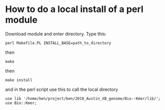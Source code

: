 # How to do a local install of a perl module

Download module and enter directory.  Type this:
```
perl Makefile.PL INSTALL_BASE=path_to_directory
```
then

```
make
```
then
```
make install
```
and in the perl script use this to call the local directory
```
use lib '/home/ben/project/ben/2018_Austin_XB_genome/Bio--Kmer/lib/';
use Bio::Kmer;
```
